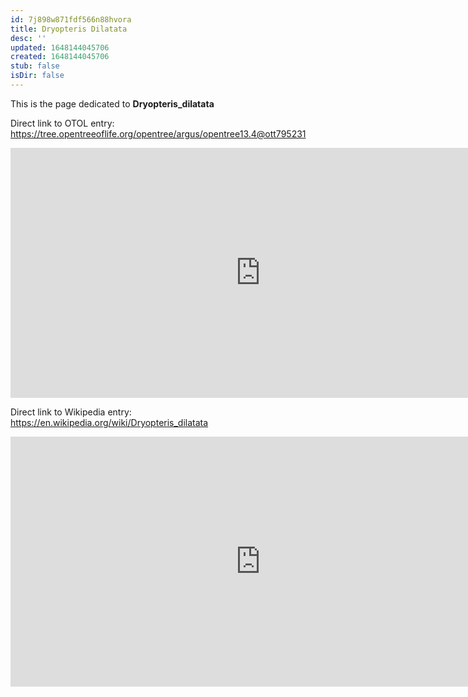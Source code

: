 ```yaml
---
id: 7j898w871fdf566n88hvora
title: Dryopteris Dilatata
desc: ''
updated: 1648144045706
created: 1648144045706
stub: false
isDir: false
---
```

This is the page dedicated to **Dryopteris_dilatata**


Direct link to OTOL entry: https://tree.opentreeoflife.org/opentree/argus/opentree13.4@ott795231



<html>
    <body>
    <iframe src="https://tree.opentreeoflife.org/opentree/argus/opentree13.4@ott795231"
    width="800" height="400" frameborder="0" allowfullscreen> </iframe>
    </body>
</html>
    


Direct link to Wikipedia entry: https://en.wikipedia.org/wiki/Dryopteris_dilatata



<html>
    <body>
    <iframe src="https://en.wikipedia.org/wiki/Dryopteris_dilatata"
    width="800" height="400" frameborder="0" allowfullscreen> </iframe>
    </body>
</html>
    
